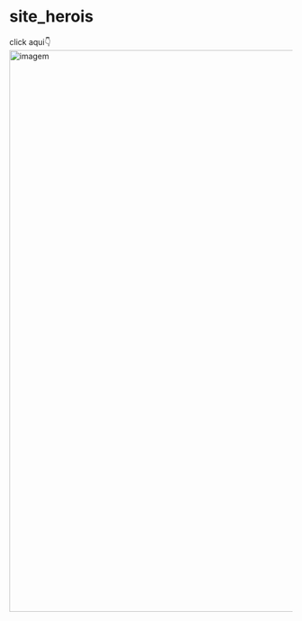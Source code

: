 # site_herois
click aqui👇
<a href="https://dorcaschagas.github.io/site_herois/"><img width="1000" src="https://user-images.githubusercontent.com/128332474/235819916-3c138def-80b6-4bcd-afd9-dc70a2e71464.png" alt="imagem"></a>

